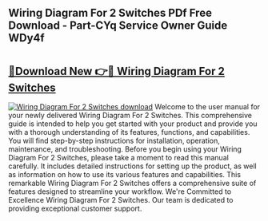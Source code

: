 ## Wiring Diagram For 2 Switches PDf Free Download - Part-CYq Service Owner Guide WDy4f

# <h2><a href="http://dftka88.blite.top/?on=Wiring+Diagram+For+2+Switches">🔗Download New 👉🔴 Wiring Diagram For 2 Switches</a></h2>

[![Wiring Diagram For 2 Switches download](https://i.imgur.com/lujVjoI.png)](http://dftka88.blite.top/?on=Wiring+Diagram+For+2+Switches)
Welcome to the user manual for your newly delivered Wiring Diagram For 2 Switches. This comprehensive guide is intended to help you get started with your product and provide you with a thorough understanding of its features, functions, and capabilities. You will find step-by-step instructions for installation, operation, maintenance, and troubleshooting. Before you begin using your Wiring Diagram For 2 Switches, please take a moment to read this manual carefully. It includes detailed instructions for setting up the product, as well as information on how to use its various features and capabilities. This remarkable Wiring Diagram For 2 Switches offers a comprehensive suite of features designed to streamline your workflow. We're Committed to Excellence Wiring Diagram For 2 Switches. Our team is dedicated to providing exceptional customer support.
